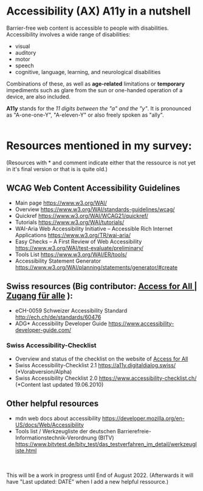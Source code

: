 # Accessibility (AX) A11y in a nutshell
Barrier-free web content is accessible to people with disabilities. Accessibility involves a wide range of disabilities:
- visual
- auditory
- motor
- speech
- cognitive, language, learning, and neurological disabilities

Combinations of these, as well as **age-related** limitations or **temporary** impediments such as glare from the sun or one-handed operation of a device, are also included.

**A11y** stands for the *11 digits between the "a" and the "y"*. It is pronounced as "A-one-one-Y", "A-eleven-Y" or also freely spoken as "ally". <br><br>


# Resources mentioned in my survey:

(Resources with * and comment indicate either that the ressource is not yet in it's final version or that is is quite old.)

## WCAG Web Content Accessibility Guidelines 
- Main page https://www.w3.org/WAI/ 
- Overview https://www.w3.org/WAI/standards-guidelines/wcag/ 
- Quickref https://www.w3.org/WAI/WCAG21/quickref/
- Tutorials https://www.w3.org/WAI/tutorials/
- WAI-Aria Web Accessibility Initiative – Accessible Rich Internet Applications https://www.w3.org/TR/wai-aria/
- Easy Checks – A First Review of Web Accessibility https://www.w3.org/WAI/test-evaluate/preliminary/
- Tools List https://www.w3.org/WAI/ER/tools/
- Accessibility Statement Generator https://www.w3.org/WAI/planning/statements/generator/#create

## Swiss resources (Big contributor: <a href="https://www.access-for-all.ch/ch/">Access for All | Zugang für alle</a> ): 
- eCH-0059 Schweizer Accessibility Standard http://ech.ch/de/standards/60476 
- ADG* Accessibility Developer Guide https://www.accessibility-developer-guide.com/ 

### Swiss Accessibility-Checklist
- Overview and status of the checklist on the website of [Access for All](https://www.access-for-all.ch/ch/barrierefreiheit/barrierefreies-webdesign/accessibility-checkliste-2-1.html)
- Swiss Accessibility-Checklist 2.1 https://a11y.digitaldialog.swiss/ (*Vorabversion/Alpha) 
- Swiss Accessibility Checklist 2.0 https://www.accessibility-checklist.ch/ (*Content last updated 19.06.2010) 

## Other helpful resources
- mdn web docs about accessibility https://developer.mozilla.org/en-US/docs/Web/Accessibility 
- Tools list / Werkzeugliste der deutschen Barrierefreie-Informationstechnik-Verordnung (BITV) https://www.bitvtest.de/bitv_test/das_testverfahren_im_detail/werkzeugliste.html 


<br><br>
This will be a work in progress until End of August 2022. (Afterwards it will have "Last updated: DATE" when I add a new helpful ressource.)
